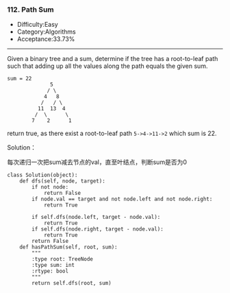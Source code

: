 ### 112. Path Sum

- Difficulty:Easy
- Category:Algorithms
- Acceptance:33.73%

------

Given a binary tree and a sum, determine if the tree has a root-to-leaf path such that adding up all the values along the path equals the given sum.

 

```
sum = 22
              5
             / \
            4   8
           /   / \
          11  13  4
         /  \      \
        7    2      1

```

return true, as there exist a root-to-leaf path `5->4->11->2` which sum is 22.



Solution：

每次递归一次把sum减去节点的val，直至叶结点，判断sum是否为0





    class Solution(object):
        def dfs(self, node, target):
            if not node:
                return False
            if node.val == target and not node.left and not node.right:
                return True
    
            if self.dfs(node.left, target - node.val):
                return True
            if self.dfs(node.right, target - node.val):
                return True
            return False
    	def hasPathSum(self, root, sum):
            """
            :type root: TreeNode
            :type sum: int
            :rtype: bool
            """
            return self.dfs(root, sum)